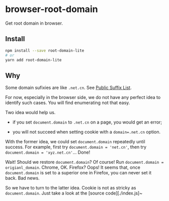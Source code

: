 # browser-root-domain

Get root domain in browser.

## Install

```bash
npm install --save root-domain-lite
# or
yarn add root-domain-lite
```

## Why

Some domain sufixies are like `.net.cn`. See [Public Suffix List](https://publicsuffix.org/).

For now, especially in the browser side, we do not have any perfect idea to identify such cases. You will find enumerating not that easy.

Two idea would help us.

* if you set `document.domain` to `.net.cn` on a page, you would get an error;

* you will not succeed when setting cookie with a `domain=.net.cn` option.

With the former idea, we could set `document.domain` repeatedly until success. For example, first try `document.domain = 'net.cn'`, then try `document.domain = 'xyz.net.cn'`... Done!

Wait! Should we restore `document.domain`? Of course! Run `document.domain = origianl_domain`. Chrome, OK. Firefox? Oops! It seems that, once `document.domain` is set to a superior one in Firefox, you can never set it back. Bad news.

So we have to turn to the latter idea. Cookie is not as stricky as `document.domain`. Just take a look at the [source code][./index.js]~

